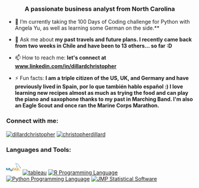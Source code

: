 <h3 align="center">A passionate business analyst from North Carolina</h3>

- 🌱 I’m currently taking the 100 Days of Coding challenge for Python with Angela Yu, as well as learning some German on the side.**

- 💬 Ask me about **my past travels and future plans. I recently came back from two weeks in Chile and have been to 13 others... so far :D**

- 📫 How to reach me: **let's connect at www.linkedin.com/in/dillardchristopher**

- ⚡ Fun facts: **I am a triple citizen of the US, UK, and Germany and have previously lived in Spain, por lo que también hablo español :) I love learning new recipes almost as much as trying the food and can play the piano and saxophone thanks to my past in Marching Band. I'm also an Eagle Scout and once ran the Marine Corps Marathon.**

<h3 align="left">Connect with me:</h3>
<p align="left">
<a href="https://linkedin.com/in/dillardchristopher" target="blank"><img align="center" src="https://raw.githubusercontent.com/rahuldkjain/github-profile-readme-generator/master/src/images/icons/Social/linked-in-alt.svg" alt="dillardchristopher" height="30" width="40" /></a>
<a href="https://instagram.com/christopherdillard" target="blank"><img align="center" src="https://raw.githubusercontent.com/rahuldkjain/github-profile-readme-generator/master/src/images/icons/Social/instagram.svg" alt="christopherdillard" height="30" width="40" /></a>
</p>

<h3 align="left">Languages and Tools:</h3>
<p align="left"> 
<a href="https://www.mysql.com/" target="_blank" rel="noreferrer"> <img src="https://raw.githubusercontent.com/devicons/devicon/master/icons/mysql/mysql-original-wordmark.svg" alt="mysql" width="40" height="40" 
/></a>
<a href="https://www.tableau.com/" target="_blank" rel="noreferrer"> <img src="https://surveymonkey-assets.s3.amazonaws.com/papiasset/apps/logos/2e989404-aed0-41ea-9198-ddc1c76d7a4a" alt="tableau" width="40" height="40" 
/></a>
<a href="https://www.r-project.org/about.html" target="_blank" rel="noreferrer"> <img src="https://www.r-project.org/logo/Rlogo.png" alt="R Programming Language" width="40" height="40" 
/></a> 
<a href="https://www.python.org/" target="_blank" rel="noreferrer"> <img src="https://www.python.org/static/img/python-logo.png" alt="Python Programming Language" width="60" height="40" 
/></a> 
<a href="https://www.jmp.com/en_us/home.html" target="_blank" rel="noreferrer"> <img src="https://upload.wikimedia.org/wikipedia/commons/8/8e/JMP_Logo.png?20220404222631" alt="JMP Statistical Software" width="100" height="40"
/></a> </p>



<!--
**Christopherdillard99/Christopherdillard99** is a ✨ _special_ ✨ repository because its `README.md` (this file) appears on your GitHub profile.

Here are some ideas to get you started:

- 🔭 I’m currently working on a certificate in Python and beefing of my Power BI skills.
- 🌱 I’m currently learning Python, Web Development, and German on the side.
- 💬 Ask me about my past travels and future plans. I recently came back from two weeks in Chile 🇨🇱
- 📫 How to reach me: ...
- 😄 Pronouns: ...
- ⚡ Fun facts: I am a triple citizen of the US, UK, and Germany and have previously lived in Spain, por lo que también hablo español :) I love learning new recipes almost as much as the food and can play the Piano, Saxophone (thanks to marching band), and almost the Violin.
-->
